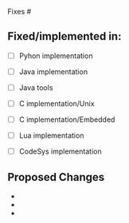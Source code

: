 Fixes #

## Fixed/implemented in:

- [ ] Pyhon implementation
- [ ] Java implementation
- [ ] Java tools
- [ ] C implementation/Unix
- [ ] C implementation/Embedded
- [ ] Lua implementation
- [ ] CodeSys implementation


## Proposed Changes

  -
  -
  -

